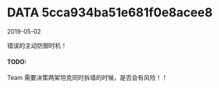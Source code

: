 DATA 5cca934ba51e681f0e8acee8
==============================

2019-05-02

错误的主动防御时机！


#### TODO:

Team 需要决策两架坦克同时拆墙的时候，是否会有风险！！